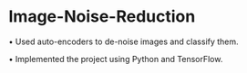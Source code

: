 # Image-Noise-Reduction

• Used auto-encoders to de-noise images and classify them. 

• Implemented the project using Python and TensorFlow.
